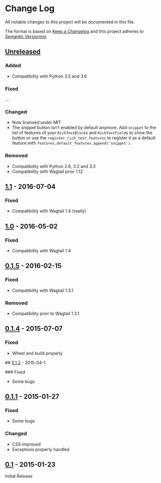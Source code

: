 # Change Log
All notable changes to this project will be documented in this file.

The format is based on [Keep a Changelog](http://keepachangelog.com/)
and this project adheres to [Semantic Versioning](http://semver.org/).

## [Unreleased]

### Added

- Compatibility with Python 3.5 and 3.6

### Fixed

...

### Changed

- Now licensed under MIT
- The snippet button isn't enabled by default anymore. Add `snippet` to the list of features of your `RichTextBlock`s and `RichTextField`s to show the button or use the `register_rich_text_features` to register it as a default feature with `features.default_features.append('snippet')`.

### Removed

- Compatibility with Python 2.6, 3.2 and 3.3
- Compatibility with Wagtail prior 1.12

## [1.1] - 2016-07-04

### Fixed

- Compatibility with Wagtail 1.4 (really)

## [1.0] - 2016-05-02

### Fixed

- Compatibility with Wagtail 1.4

## [0.1.5] - 2016-02-15

### Fixed

- Compatibility with Wagtail 1.3.1

### Removed

- Compatibility prior to Wagtail 1.3.1

## [0.1.4] - 2015-07-07

### Fixed

- Wheel and build properly

## [0.1.2] - 2015-04-1

### Fixed

- Some bugs

## [0.1.1] - 2015-01-27

### Fixed

- Some bugs

### Changed

- CSS improved
- Exceptions properly handled

## [0.1] - 2015-01-23

Initial Release

[Unreleased]: https://github.com/springload/wagtailembedder/compare/1.1...HEAD
[1.1]: https://github.com/springload/wagtailembedder/compare/1.0...1.1
[1.0]: https://github.com/springload/wagtailembedder/compare/0.1.5...1.0
[0.1.5]: https://github.com/springload/wagtailembedder/compare/0.1.4...0.1.5
[0.1.4]: https://github.com/springload/wagtailembedder/compare/0.1.2...0.1.4
[0.1.2]: https://github.com/springload/wagtailembedder/compare/v0.1.1...0.1.2
[0.1.1]: https://github.com/springload/wagtailembedder/compare/v0.1...v0.1.1
[0.1]: https://github.com/springload/wagtailembedder/compare/ef3f0ff68eda48c90fc1c5cd2411fa67cc54e52d...v0.1
